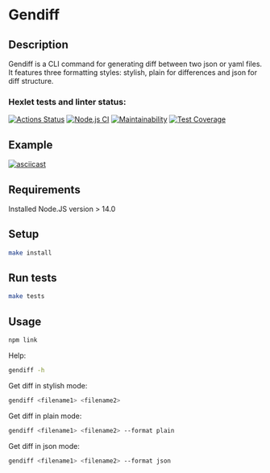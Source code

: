 # Gendiff

## Description

Gendiff is a CLI command for generating diff between two json or yaml files. It features three formatting styles: stylish, plain for differences and json for diff structure.

### Hexlet tests and linter status:

[![Actions Status](https://github.com/Dend3lion/frontend-project-lvl2/workflows/hexlet-check/badge.svg)](https://github.com/Dend3lion/frontend-project-lvl2/actions)
[![Node.js CI](https://github.com/Dend3lion/frontend-project-lvl2/actions/workflows/node.js.yml/badge.svg)](https://github.com/Dend3lion/frontend-project-lvl2/actions/workflows/node.js.yml)
[![Maintainability](https://api.codeclimate.com/v1/badges/b22bce92a36ab33728ba/maintainability)](https://codeclimate.com/github/Dend3lion/frontend-project-lvl2/maintainability)
[![Test Coverage](https://api.codeclimate.com/v1/badges/b22bce92a36ab33728ba/test_coverage)](https://codeclimate.com/github/Dend3lion/frontend-project-lvl2/test_coverage)

## Example

[![asciicast](https://asciinema.org/a/Xphd0VCHjy7E7c1BGkjJBN4yu.svg)](https://asciinema.org/a/Xphd0VCHjy7E7c1BGkjJBN4yu)

## Requirements

Installed Node.JS version > 14.0

## Setup

```bash
make install
```

## Run tests

```bash
make tests
```

## Usage

```bash
npm link
```

Help:

```bash
gendiff -h
```

Get diff in stylish mode:

```bash
gendiff <filename1> <filename2>
```

Get diff in plain mode:

```bash
gendiff <filename1> <filename2> --format plain
```

Get diff in json mode:

```bash
gendiff <filename1> <filename2> --format json
```
